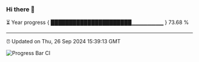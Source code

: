 ### Hi there 👋

⏳ Year progress { ██████████████████████▁▁▁▁▁▁▁▁ } 73.68 %

---

⏰ Updated on Thu, 26 Sep 2024 15:39:13 GMT

![Progress Bar CI](https://github.com/IshwaranRudhara/GIT-ACTION/workflows/Progress%20Bar%20CI/badge.svg)
